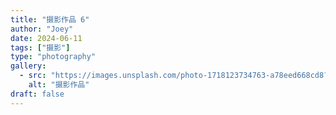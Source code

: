 ```yaml
---
title: "摄影作品 6"
author: "Joey"
date: 2024-06-11
tags: ["摄影"]
type: "photography"
gallery:
  - src: "https://images.unsplash.com/photo-1718123734763-a78eed668cd8?ixlib=rb-4.1.0&auto=format&fit=crop&w=1200&q=80"
    alt: "摄影作品"
draft: false
---
```


